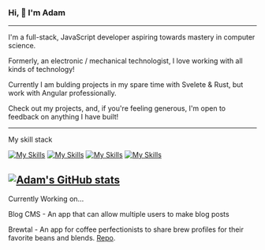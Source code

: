 ### Hi, 👋 I'm Adam

---

I'm a full-stack, JavaScript developer aspiring towards mastery in computer science.

Formerly, an electronic / mechanical technologist, I love working with all kinds of technology!

Currently I am bulding projects in my spare time with Svelete & Rust, but work with Angular professionally.

Check out my projects, and, if you're feeling generous, I'm open to feedback on anything I have built!

---

My skill stack

[![My Skills](https://skillicons.dev/icons?i=js,html,css,sass)](https://skillicons.dev)
[![My Skills](https://skillicons.dev/icons?i=angular,typescript,nextjs,react,bootstrap,jquery)](https://skillicons.dev)
[![My Skills](https://skillicons.dev/icons?i=webpack,github,git,jest)](https://skillicons.dev)
[![My Skills](https://skillicons.dev/icons?i=arduino,cplusplus)](https://skillicons.dev)

[![Adam's GitHub stats](https://github-readme-stats.vercel.app/api?username=am1macdonald)](https://github.com/am1macdonald/github-readme-stats)
---

Currently Working on...

Blog CMS - An app that can allow multiple users to make blog posts

Brewtal - An app for coffee perfectionists to share brew profiles for their favorite beans and blends. [Repo](https://github.com/am1macdonald/brewtal).

